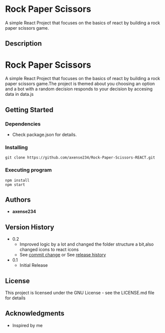 # **Rock Paper Scissors**

A simple React Project that focuses on the basics of react by building a rock paper scissors game.

## **Description**

# **Rock Paper Scissors**

A simple React Project that focuses on the basics of react by building a rock paper scissors game.The project is themed about you choosing an option and a bot with a random decision responds to your decision by accesing data in data.js

## **Getting Started**

### Dependencies

- Check package.json for details.

### Installing

```
git clone https://github.com/axense234/Rock-Paper-Scissors-REACT.git
```

### Executing program

```
npm install
npm start
```

## **Authors**

- **axense234**

## **Version History**

- 0.2
  - Improved logic by a lot and changed the folder structure a bit,also changed icons to react icons
  - See [commit change](https://github.com/axense234/Rock-Paper-Scissors-REACT/commits/master) or See [release history](https://github.com/axense234/Rock-Paper-Scissors-REACT/releases)
- 0.1
  - Initial Release

## **License**

This project is licensed under the GNU License - see the LICENSE.md file for details

## **Acknowledgments**

- Inspired by me
